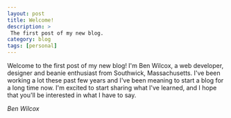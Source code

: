 ```yaml
---
layout: post
title: Welcome!
description: >
 The first post of my new blog.
category: blog
tags: [personal]
---
```

Welcome to the first post of my new blog! I'm Ben Wilcox, a web developer, designer and beanie enthusiast from Southwick, Massachusetts. I've been working a lot these past few years and I've been meaning to start a blog for a long time now. I'm excited to start sharing what I've learned, and I hope that you'll be interested in what I have to say.

_Ben Wilcox_

